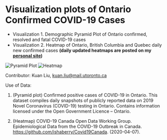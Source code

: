 # Visualization plots of Ontario Confirmed COVID-19 Cases

- Visualization 1. Demographic Pyramid Plot of Ontario confirmed, resolved and fatal COVID-19 cases
- Visualization 2. Heatmap of Ontario, British Columbia and Quebec daily new confirmed cases **(daily updated heatmaps are posted on my [personal site](https://www.kuan-liu.com/post/heatmaps_daily_new_cases/))**

![Pyramid Plot](https://github.com/Kuan-Liu/Visualization-of-Ontario-Covid-19-cases/blob/master/covid19_demo_on_pyramid2.png)
![Heatmap](https://github.com/Kuan-Liu/Visualization-of-Ontario-Covid-19-cases/blob/master/covid19_qccase_heatmap.png)

Contributor: Kuan Liu, kuan.liu@mail.utoronto.ca

Use of Data: 
1. (Pyramid plot) Confirmed positive cases of COVID-19 in Ontario. This dataset compiles daily snapshots of publicly reported data on 2019 Novel Coronavirus (COVID-19) testing in Ontario. Contains information licensed under the Open Government Licence – Ontario.

2. (Heatmap) COVID-19 Canada Open Data Working Group. Epidemiological Data from the COVID-19 Outbreak in Canada. https://github.com/ishaberry/Covid19Canada. (2020-04-07).
